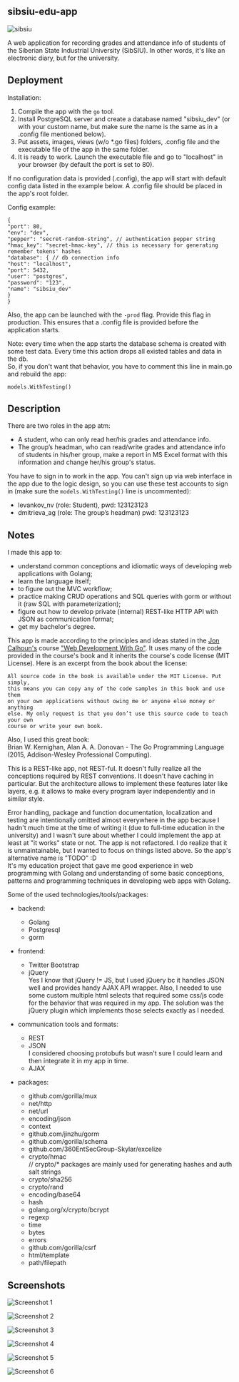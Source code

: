 ## sibsiu-edu-app

![sibsiu](https://drive.google.com/uc?id=1ezWCe-B_cN-UzJSVWYB5ZuJjbPxQQ2gy)

A web application for recording grades and attendance info of students of the Siberian State Industrial University (SibSIU). In other words, it's like an electronic diary, but for the university.

## Deployment

Installation:
1. Compile the app with the `go` tool.
2. Install PostgreSQL server and create a database named "sibsiu_dev" (or with your custom name, but make sure the name is the same as in a .config file mentioned below).
3. Put assets, images, views (w/o *.go files) folders, .config file and the executable file of the app in the same folder.
4. It is ready to work. Launch the executable file and go to "localhost" in your browser (by default the port is set to 80).

If no configuration data is provided (.config), the app will start with default config data listed in the example below.
A .config file should be placed in the app's root folder.

Config example:

```
{
"port": 80,
"env": "dev",
"pepper": "secret-random-string", // authentication pepper string
"hmac_key": "secret-hmac-key", // this is necessary for generating remember tokens' hashes
"database": { // db connection info
"host": "localhost",
"port": 5432,
"user": "postgres",
"password": "123",
"name": "sibsiu_dev"
}
}
```

Also, the app can be launched with the `-prod` flag.
Provide this flag in production.
This ensures that a .config file is provided before the application starts.

Note: every time when the app starts the database schema is created with some test data. Every time this action drops all existed tables and data in the db.  
So, if you don't want that behavior, you have to comment this line in main.go and rebuild the app:
```
models.WithTesting()
```

## Description

There are two roles in the app atm:
* A student, who can only read her/his grades and attendance info.
* The group’s headman, who can read/write grades and attendance info of students in his/her group, make a report in MS Excel format with this information and change her/his group's status.

You have to sign in to work in the app. You can't sign up via web interface in the app due to the logic design, so you can use these test accounts to sign in (make sure the `models.WithTesting()` line is uncommented):
- levankov_nv (role: Student), pwd: 123123123
- dmitrieva_ag (role: The group’s headman) pwd: 123123123

## Notes

I made this app to: 
* understand common conceptions and idiomatic ways of developing web applications with Golang;
* learn the language itself;
* to figure out the MVC workflow;
* practice making CRUD operations and SQL queries with gorm or without it (raw SQL with parameterization);
* figure out how to develop private (internal) REST-like HTTP API with JSON as communication format;
* get my bachelor's degree.

This app is made according to the principles and ideas stated in the [Jon Calhoun's](https://twitter.com/joncalhoun) course ["Web Development With Go"](https://www.usegolang.com/). It uses many of the code provided in the course's book and it inherits the course's code license (MIT License).
Here is an excerpt from the book about the license:
```
All source code in the book is available under the MIT License. Put simply,
this means you can copy any of the code samples in this book and use them
on your own applications without owing me or anyone else money or anything
else. My only request is that you don’t use this source code to teach your own
course or write your own book.
```
Also, I used this great book:  
Brian W. Kernighan, Alan A. A. Donovan - The Go Programming Language (2015, Addison-Wesley Professional Computing).

This is a REST-like app, not REST-ful. It doesn't fully realize all the conceptions required by REST conventions.  It doesn't have caching in particular. But the architecture allows to implement these features later like layers, e.g. it allows to make every program layer independently and in similar style.

Error handling, package and function documentation, localization and testing are intentionally omitted almost everywhere in the app because I hadn't much time at the time of writing it (due to full-time education in the university) and I wasn't sure about whether I could implement the app at least at "it works" state or not. The app is not refactored.
I do realize that it is unmaintainable, but I wanted to focus on things listed above. So the app's alternative name is "TODO" :D  
It's my education project that gave me good experience in web programming with Golang and understanding of some basic conceptions, patterns and programming techniques in developing web apps with Golang.

Some of the used technologies/tools/packages:
* backend: 
    * Golang
    * Postgresql
    * gorm
    
* frontend: 
    * Twitter Bootstrap
    * jQuery  
    Yes I know that jQuery != JS, but I used jQuery bc it handles JSON well and provides handy AJAX API wrapper. 
    Also, I needed to use some custom multiple html selects that required some css/js code for the behavior that was required in my app.
    The solution was the jQuery plugin which implements those selects exactly as I needed.

* communication tools and formats:
    * REST
    * JSON  
    I considered choosing protobufs but wasn't sure I could learn and then integrate it in my app in time.
    * AJAX
    
* packages: 
    * github.com/gorilla/mux
    * net/http
    * net/url
    * encoding/json
    * context
    * github.com/jinzhu/gorm
    * github.com/gorilla/schema
    * github.com/360EntSecGroup-Skylar/excelize
    * crypto/hmac  
    // crypto/* packages are mainly used for generating hashes and auth salt strings
    * crypto/sha256
    * crypto/rand
    * encoding/base64
    * hash
    * golang.org/x/crypto/bcrypt
    * regexp
    * time
    * bytes
    * errors
    * github.com/gorilla/csrf
    * html/template
    * path/filepath

## Screenshots

![Screenshot 1](https://drive.google.com/uc?id=1Y1cfoyGrzw7lrqpbqbQQb6Wgr8rUT3zV)

![Screenshot 2](https://drive.google.com/uc?id=1EhXfDCmsjty-dlEAO5NrVoNJh0x3rjS4)

![Screenshot 3](https://drive.google.com/uc?id=1n09ir6OQQovDaec5gwiv3WqGFDqQ_Qr-)

![Screenshot 4](https://drive.google.com/uc?id=107JTSq7PRQsAPNjWCmMEb5esbGEqC5rr)

![Screenshot 5](https://drive.google.com/uc?id=1dHT6dnWZpc49JvqOp0L5Mb7Y11q783IK)

![Screenshot 6](https://drive.google.com/uc?id=16yr0QCt6y-yiLpHePjrnLnEq3byhw1Yq)

